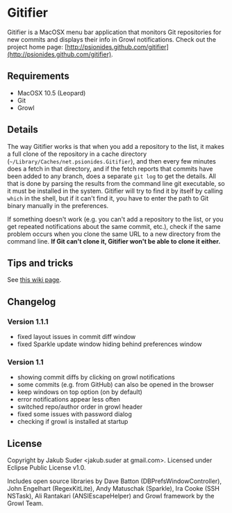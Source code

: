 # Gitifier

Gitifier is a MacOSX menu bar application that monitors Git repositories for new commits and displays their info in
Growl notifications. Check out the project home page:
[http://psionides.github.com/gitifier](http://psionides.github.com/gitifier).

## Requirements

* MacOSX 10.5 (Leopard)
* Git
* Growl

## Details

The way Gitifier works is that when you add a repository to the list, it makes a full clone of the repository in a cache
directory (`~/Library/Caches/net.psionides.Gitifier`), and then every few minutes does a fetch in that directory, and if
the fetch reports that commits have been added to any branch, does a separate `git log` to get the details. All that is
done by parsing the results from the command line git executable, so it must be installed in the system. Gitifier will
try to find it by itself by calling `which` in the shell, but if it can't find it, you have to enter the path to Git
binary manually in the preferences.

If something doesn't work (e.g. you can't add a repository to the list, or you get repeated notifications about the same
commit, etc.), check if the same problem occurs when you clone the same URL to a new directory from the command line.
**If Git can't clone it, Gitifier won't be able to clone it either.**

## Tips and tricks

See [this wiki page](https://github.com/psionides/gitifier/wiki/Tips-%26-tricks).

## Changelog

### Version 1.1.1

* fixed layout issues in commit diff window
* fixed Sparkle update window hiding behind preferences window

### Version 1.1

* showing commit diffs by clicking on growl notifications
* some commits (e.g. from GitHub) can also be opened in the browser
* keep windows on top option (on by default)
* error notifications appear less often
* switched repo/author order in growl header
* fixed some issues with password dialog
* checking if growl is installed at startup

## License

Copyright by Jakub Suder <jakub.suder at gmail.com>. Licensed under Eclipse Public License v1.0.

Includes open source libraries by Dave Batton (DBPrefsWindowController), John Engelhart (RegexKitLite), Andy Matuschak
(Sparkle), Ira Cooke (SSH NSTask), Ali Rantakari (ANSIEscapeHelper) and Growl framework by the Growl Team.
